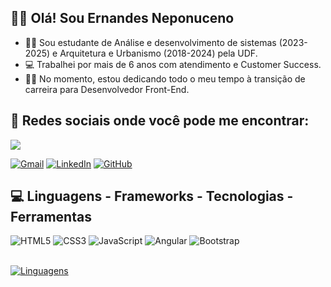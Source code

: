 ## 👨‍💻 Olá! Sou Ernandes Neponuceno

- 👨‍🎓 Sou estudante de Análise e desenvolvimento de sistemas (2023-2025) e Arquitetura e Urbanismo (2018-2024) pela UDF.
- 💻 Trabalhei por mais de 6 anos com atendimento e Customer Success.
- 🏋️‍♂️ No momento, estou dedicando todo o meu tempo à transição de carreira para Desenvolvedor Front-End.

  
## 📱 Redes sociais onde você pode me encontrar:

<a href="https://visitorbadge.io/status?path=https%3A%2F%2Fgithub.com%2FErnandesNeponuceno"><img src="https://api.visitorbadge.io/api/combined?path=https%3A%2F%2Fgithub.com%2FErnandesNeponuceno&label=Visitantes%20(Hoje%2FTotal)&labelColor=%232ccce4&countColor=%23555555" /></a>

[![Gmail](https://img.shields.io/badge/Gmail-D14836?style=for-the-badge&logo=gmail&logoColor=white)](mailto:ernandes.nep@gmail.com)
[![LinkedIn](https://img.shields.io/badge/LinkedIn-0077B5?style=for-the-badge&logo=linkedin&logoColor=white)](https://www.linkedin.com/in/ernandes-neponuceno/)
[![GitHub](https://img.shields.io/badge/GitHub-100000?style=for-the-badge&logo=github&logoColor=white)](https://github.com/ErnandesNeponuceno?tab=repositories)


## 💻  Linguagens - Frameworks - Tecnologias - Ferramentas 

<div style="display: inline_block">
  <img alt="HTML5" src="https://img.shields.io/badge/HTML5-E34F26?style=for-the-badge&logo=html5&logoColor=white">
  <img alt="CSS3" src="https://img.shields.io/badge/CSS3-1572B6?style=for-the-badge&logo=css3&logoColor=white">
  <img alt="JavaScript" src="https://img.shields.io/badge/JavaScript-323330?style=for-the-badge&logo=javascript&logoColor=F7DF1E">
  <img alt="Angular" src="https://img.shields.io/badge/Angular-DD0031?style=for-the-badge&logo=angular&logoColor=white">
  <!--<img alt="React" src="https://img.shields.io/badge/React-20232A?style=for-the-badge&logo=react&logoColor=61DAFB"> -->
  <img alt="Bootstrap" src="https://img.shields.io/badge/Bootstrap-563D7C?style=for-the-badge&logo=bootstrap&logoColor=white">
  
  <br>[![Linguagens](https://github-readme-stats.vercel.app/api/top-langs/?username=ErnandesNeponuceno&layout=compact&locale=pt-BR&&theme=catppuccin_latte)](https://github.com/ErnandesNeponuceno?tab=repositories)
</div>

 <!--## 🗂️  Meus repositórios principais - Em desenvolvimento 👷

<a href="https://github.com/ErnandesNeponuceno/Site-responsivo-do-zero-html-css-javascript">
  <img align="center" src="https://github-readme-stats.vercel.app/api/pin/?username=ErnandesNeponuceno&repo=Site-responsivo-do-zero-html-css-javascript&&theme=catppuccin_latte" />
</a>

<a href="https://github.com/ErnandesNeponuceno/Criando-o-meu-primeiro-site-completo-com-HTML">
  <img align="center" src="https://github-readme-stats.vercel.app/api/pin/?username=ErnandesNeponuceno&repo=Criando-o-meu-primeiro-site-completo-com-HTML&&theme=catppuccin_latte" />
</a>

<a href="https://github.com/ErnandesNeponuceno/Site_cafe_Del_Grano">
  <img align="center" src="https://github-readme-stats.vercel.app/api/pin/?username=ErnandesNeponuceno&repo=Site_cafe_Del_Grano&&theme=catppuccin_latte" />
</a>

<a href="https://github.com/ErnandesNeponuceno/Site_cafe_Del_Grano">
  <img align="center" src="https://github-readme-stats.vercel.app/api/pin/?username=ErnandesNeponuceno&repo=Site_cafe_Del_Grano&&theme=catppuccin_latte" />
</a>

#-->

